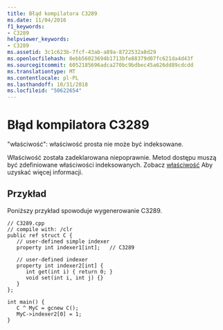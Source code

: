 ```yaml
---
title: Błąd kompilatora C3289
ms.date: 11/04/2016
f1_keywords:
- C3289
helpviewer_keywords:
- C3289
ms.assetid: 3c1c623b-7fcf-43ab-a89a-8722532a8d29
ms.openlocfilehash: 0ebb56023694b1713bfe88379d07fc621da4d43f
ms.sourcegitcommit: 6052185696adca270bc9bdbec45a626dd89cdcdd
ms.translationtype: MT
ms.contentlocale: pl-PL
ms.lasthandoff: 10/31/2018
ms.locfileid: "50622654"
---
```

# <a name="compiler-error-c3289"></a>Błąd kompilatora C3289

"właściwość": właściwość prosta nie może być indeksowane.

Właściwość została zadeklarowana niepoprawnie. Metod dostępu muszą być zdefiniowane właściwości indeksowanych. Zobacz [właściwość](../../windows/property-cpp-component-extensions.md) Aby uzyskać więcej informacji.

## <a name="example"></a>Przykład

Poniższy przykład spowoduje wygenerowanie C3289.

```
// C3289.cpp
// compile with: /clr
public ref struct C {
   // user-defined simple indexer
   property int indexer1[int];   // C3289

   // user-defined indexer
   property int indexer2[int] {
      int get(int i) { return 0; }
      void set(int i, int j) {}
   }
};

int main() {
   C ^ MyC = gcnew C();
   MyC->indexer2[0] = 1;
}
```
